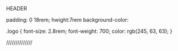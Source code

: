 HEADER

padding: 0 18rem;
hwight:7rem
background-color:

.logo {
font-size: 2.8rem;
font-weight: 700;
color: rgb(245, 63, 63);
}

//////////////
